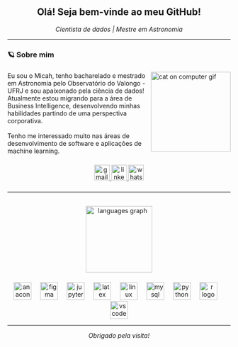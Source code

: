 <br clear="both">

<h2 align="center">Olá! Seja bem-vinde ao meu GitHub!</h2>

<p align="center"><i>Cientista de dados | Mestre em Astronomia</i></p>

<hr>

###

<h3 align="left">🪐 Sobre mim</h3>

###

<div align="left">
  <img src="https://media3.giphy.com/media/13HBDT4QSTpveU/200w.gif?cid=6c09b952p9nc38hyow5cu1bvvpb1rgzcyx4vxdwjthu4w52g&ep=v1_gifs_search&rid=200w.gif&ct=g" width="180" align="right" alt="cat on computer gif">
  <p>Eu sou o Micah, tenho bacharelado e mestrado em Astronomia pelo Observatório do Valongo - UFRJ e sou apaixonado pela ciência de dados! Atualmente estou migrando para a área de Business Intelligence, desenvolvendo minhas habilidades partindo de uma perspectiva corporativa.<br><br>Tenho me interessado muito nas áreas de desenvolvimento de software e aplicações de machine learning.</p>
</div>

###

<div align="center">
  <a href="mailto:micahgcnavia@gmail.com" target="_blank">
    <img src="https://img.shields.io/static/v1?message=Gmail&logo=gmail&label=&color=D14836&logoColor=white&labelColor=&style=for-the-badge" height="35" alt="gmail logo"  />
  </a>
  <a href="https://www.linkedin.com/in/micah-navia/" target="_blank">
    <img src="https://img.shields.io/static/v1?message=LinkedIn&logo=linkedin&label=&color=0077B5&logoColor=white&labelColor=&style=for-the-badge" height="35" alt="linkedin logo"  />
  </a>
  <a href="https://wa.me/5531999072092" target="_blank">
    <img src="https://img.shields.io/static/v1?message=Whatsapp&logo=whatsapp&label=&color=25D366&logoColor=white&labelColor=&style=for-the-badge" height="35" alt="whatsapp logo"  />
  </a>
</div>

###

<hr>

<br clear="both">

<div align="center">
  <img src="https://github-readme-stats.vercel.app/api/top-langs?username=micahgcnavia&locale=pt-br&hide_title=false&layout=compact&card_width=320&langs_count=5&theme=dracula&hide_border=false&order=2" height="150" alt="languages graph"  />
</div>

###

<div align="center">
  <img src="https://cdn.jsdelivr.net/gh/devicons/devicon/icons/anaconda/anaconda-original.svg" height="40" alt="anaconda logo"  />
  <img width="12" />
  <img src="https://cdn.jsdelivr.net/gh/devicons/devicon/icons/figma/figma-original.svg" height="40" alt="figma logo"  />
  <img width="12" />
  <img src="https://cdn.jsdelivr.net/gh/devicons/devicon/icons/jupyter/jupyter-original.svg" height="40" alt="jupyter logo"  />
  <img width="12" />
  <img src="https://cdn.jsdelivr.net/gh/devicons/devicon/icons/latex/latex-original.svg" height="40" alt="latex logo"  />
  <img width="12" />
  <img src="https://cdn.jsdelivr.net/gh/devicons/devicon/icons/linux/linux-original.svg" height="40" alt="linux logo"  />
  <img width="12" />
  <img src="https://cdn.jsdelivr.net/gh/devicons/devicon/icons/mysql/mysql-original.svg" height="40" alt="mysql logo"  />
  <img width="12" />
  <img src="https://cdn.jsdelivr.net/gh/devicons/devicon/icons/python/python-original.svg" height="40" alt="python logo"  />
  <img width="12" />
  <img src="https://cdn.jsdelivr.net/gh/devicons/devicon/icons/r/r-original.svg" height="40" alt="r logo"  />
  <img width="12" />
  <img src="https://cdn.jsdelivr.net/gh/devicons/devicon/icons/vscode/vscode-original.svg" height="40" alt="vscode logo"  />
</div>

<hr>

<p align="center"><i>Obrigado pela visita!</i></p>
